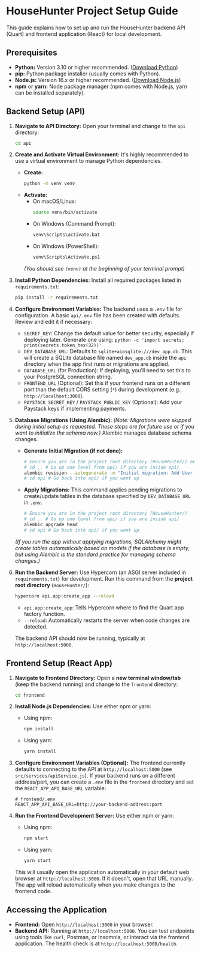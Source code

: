 # HouseHunter Project Setup Guide

This guide explains how to set up and run the HouseHunter backend API (Quart) and frontend application (React) for local development.

## Prerequisites

*   **Python:** Version 3.10 or higher recommended. ([Download Python](https://www.python.org/downloads/))
*   **pip:** Python package installer (usually comes with Python).
*   **Node.js:** Version 16.x or higher recommended. ([Download Node.js](https://nodejs.org/))
*   **npm** or **yarn:** Node package manager (npm comes with Node.js, yarn can be installed separately).

## Backend Setup (API)

1.  **Navigate to API Directory:**
    Open your terminal and change to the `api` directory:
    ```bash
    cd api
    ```

2.  **Create and Activate Virtual Environment:**
    It's highly recommended to use a virtual environment to manage Python dependencies.

    *   **Create:**
        ```bash
        python -m venv venv
        ```
    *   **Activate:**
        *   On macOS/Linux:
            ```bash
            source venv/bin/activate
            ```
        *   On Windows (Command Prompt):
            ```bash
            venv\Scripts\activate.bat
            ```
        *   On Windows (PowerShell):
            ```bash
            venv\Scripts\Activate.ps1
            ```
        *(You should see `(venv)` at the beginning of your terminal prompt)*

3.  **Install Python Dependencies:**
    Install all required packages listed in `requirements.txt`:
    ```bash
    pip install -r requirements.txt
    ```

4.  **Configure Environment Variables:**
    The backend uses a `.env` file for configuration. A basic `api/.env` file has been created with defaults. Review and edit it if necessary:
    *   `SECRET_KEY`: Change the default value for better security, especially if deploying later. Generate one using: `python -c 'import secrets; print(secrets.token_hex(32))'`
    *   `DEV_DATABASE_URL`: Defaults to `sqlite+aiosqlite:///dev_app.db`. This will create a SQLite database file named `dev_app.db` inside the `api` directory when the app first runs or migrations are applied.
    *   `DATABASE_URL` (for Production): If deploying, you'll need to set this to your PostgreSQL connection string.
    *   `FRONTEND_URL` (Optional): Set this if your frontend runs on a different port than the default CORS setting (`*`) during development (e.g., `http://localhost:3000`).
    *   `PAYSTACK_SECRET_KEY` / `PAYSTACK_PUBLIC_KEY` (Optional): Add your Paystack keys if implementing payments.

5.  **Database Migrations (Using Alembic):**
    *(Note: Migrations were skipped during initial setup as requested. These steps are for future use or if you want to initialize the schema now.)*
    Alembic manages database schema changes.
    *   **Generate Initial Migration (if not done):**
        ```bash
        # Ensure you are in the project root directory (HouseHunter/) or adjust paths in alembic.ini
        # cd .. # Go up one level from api/ if you are inside api/
        alembic revision --autogenerate -m "Initial migration: Add User and Property tables"
        # cd api # Go back into api/ if you went up
        ```
    *   **Apply Migrations:**
        This command applies pending migrations to create/update tables in the database specified by `DEV_DATABASE_URL` in `.env`.
        ```bash
        # Ensure you are in the project root directory (HouseHunter/)
        # cd .. # Go up one level from api/ if you are inside api/
        alembic upgrade head
        # cd api # Go back into api/ if you went up
        ```
    *(If you run the app without applying migrations, SQLAlchemy might create tables automatically based on models if the database is empty, but using Alembic is the standard practice for managing schema changes.)*

6.  **Run the Backend Server:**
    Use Hypercorn (an ASGI server included in `requirements.txt`) for development. Run this command from the **project root directory** (`HouseHunter/`):
    ```bash
    hypercorn api.app:create_app --reload
    ```
    *   `api.app:create_app`: Tells Hypercorn where to find the Quart app factory function.
    *   `--reload`: Automatically restarts the server when code changes are detected.

    The backend API should now be running, typically at `http://localhost:5000`.

## Frontend Setup (React App)

1.  **Navigate to Frontend Directory:**
    Open a **new terminal window/tab** (keep the backend running) and change to the `frontend` directory:
    ```bash
    cd frontend
    ```

2.  **Install Node.js Dependencies:**
    Use either npm or yarn:
    *   Using npm:
        ```bash
        npm install
        ```
    *   Using yarn:
        ```bash
        yarn install
        ```

3.  **Configure Environment Variables (Optional):**
    The frontend currently defaults to connecting to the API at `http://localhost:5000` (see `src/services/apiService.js`). If your backend runs on a different address/port, you can create a `.env` file in the `frontend` directory and set the `REACT_APP_API_BASE_URL` variable:
    ```env
    # frontend/.env
    REACT_APP_API_BASE_URL=http://your-backend-address:port
    ```

4.  **Run the Frontend Development Server:**
    Use either npm or yarn:
    *   Using npm:
        ```bash
        npm start
        ```
    *   Using yarn:
        ```bash
        yarn start
        ```

    This will usually open the application automatically in your default web browser at `http://localhost:3000`. If it doesn't, open that URL manually. The app will reload automatically when you make changes to the frontend code.

## Accessing the Application

*   **Frontend:** Open `http://localhost:3000` in your browser.
*   **Backend API:** Running at `http://localhost:5000`. You can test endpoints using tools like `curl`, Postman, or Insomnia, or interact via the frontend application. The health check is at `http://localhost:5000/health`.